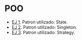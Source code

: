# POO

* [EJ 1](https://github.com/LucasLovizzio/POO/tree/main/src/EJ1). Patron utilizado: State.
* [EJ 2](https://github.com/LucasLovizzio/POO/tree/main/src/EJ2). Patron utilizado: Singleton.
* [EJ 3](https://github.com/LucasLovizzio/POO/tree/main/src/EJ3). Patron utilizado: Strategy.